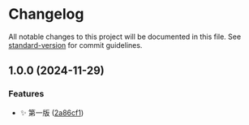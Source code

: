 # Changelog

All notable changes to this project will be documented in this file. See [standard-version](https://github.com/conventional-changelog/standard-version) for commit guidelines.

## 1.0.0 (2024-11-29)


### Features

* ✨ 第一版 ([2a86cf1](https://github.com/nsnail/NetAdmin.ApiSkin/commit/2a86cf1dc6e41f4aafe2a22de519634cdd448fd0))